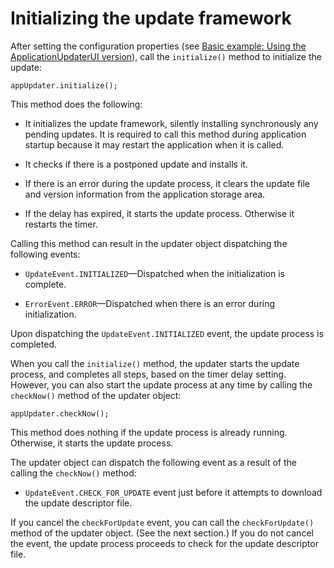 # Initializing the update framework

<div>

After setting the configuration properties (see
[Basic example: Using the ApplicationUpdaterUI version](WS96E10DFB-39A5-4488-A666-15B9B46C5EE8.html)),
call the `initialize()` method to initialize the update:

    appUpdater.initialize();

This method does the following:

- It initializes the update framework, silently installing synchronously any
  pending updates. It is required to call this method during application startup
  because it may restart the application when it is called.

- It checks if there is a postponed update and installs it.

- If there is an error during the update process, it clears the update file and
  version information from the application storage area.

- If the delay has expired, it starts the update process. Otherwise it restarts
  the timer.

Calling this method can result in the updater object dispatching the following
events:

- `UpdateEvent.INITIALIZED`—Dispatched when the initialization is complete.

- `ErrorEvent.ERROR`—Dispatched when there is an error during initialization.

Upon dispatching the `UpdateEvent.INITIALIZED` event, the update process is
completed.

When you call the `initialize()` method, the updater starts the update process,
and completes all steps, based on the timer delay setting. However, you can also
start the update process at any time by calling the `checkNow()` method of the
updater object:

    appUpdater.checkNow();

This method does nothing if the update process is already running. Otherwise, it
starts the update process.

The updater object can dispatch the following event as a result of the calling
the `checkNow()` method:

- `UpdateEvent.CHECK_FOR_UPDATE` event just before it attempts to download the
  update descriptor file.

If you cancel the `checkForUpdate` event, you can call the `checkForUpdate()`
method of the updater object. (See the next section.) If you do not cancel the
event, the update process proceeds to check for the update descriptor file.

</div>

<div>

<div>



</div>

</div>
